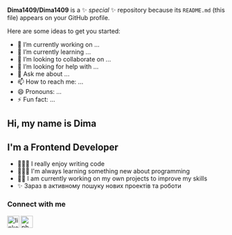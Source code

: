 <!-- ### Hi there 👋 -->

**Dima1409/Dima1409** is a ✨ _special_ ✨ repository because its `README.md` (this file) appears on your GitHub profile.

Here are some ideas to get you started:

- 🔭 I’m currently working on ...
- 🌱 I’m currently learning ...
- 👯 I’m looking to collaborate on ...
- 🤔 I’m looking for help with ...
- 💬 Ask me about ...
- 📫 How to reach me: ...
- 😄 Pronouns: ...
- ⚡ Fun fact: ...

## Hi, my name is Dima

## I'm a Frontend Developer

- 👨🏼‍💻 I really enjoy writing code
- 👨🏼‍🎓 I'm always learning something new about programming
- 💪🏻 I am currently working on my own projects to improve my skills
- ✨ Зараз в активному пошуку нових проектів та роботи

### Connect with me

[<img align="left" alt="linkedin" width="28px" src="https://img.freepik.com/premium-vector/square-linkedin-logo-isolated-white-background_469489-892.jpg"/>][linkedin]
[<img align="left" alt="phone" width="28px" src="https://t3.ftcdn.net/jpg/03/29/05/68/360_F_329056891_P3ysnEYSn47mUrOre2gywg0ckAJXc02s.jpg"/>][phone]

<br/>

[linkedin]: www.linkedin.com/in/dmytrolevchenko
[phone]: 0971543699